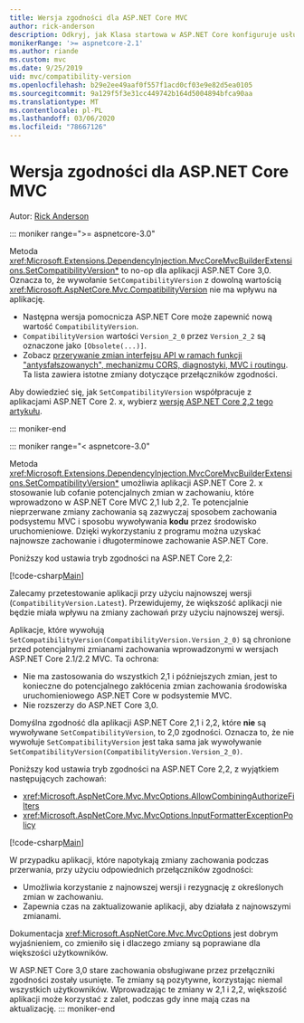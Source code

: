 ```yaml
---
title: Wersja zgodności dla ASP.NET Core MVC
author: rick-anderson
description: Odkryj, jak Klasa startowa w ASP.NET Core konfiguruje usługi i potok żądań aplikacji.
monikerRange: '>= aspnetcore-2.1'
ms.author: riande
ms.custom: mvc
ms.date: 9/25/2019
uid: mvc/compatibility-version
ms.openlocfilehash: b29e2ee49aaf0f557f1acd0cf03e9e82d5ea0105
ms.sourcegitcommit: 9a129f5f3e31cc449742b164d5004894bfca90aa
ms.translationtype: MT
ms.contentlocale: pl-PL
ms.lasthandoff: 03/06/2020
ms.locfileid: "78667126"
---
```

# <a name="compatibility-version-for-aspnet-core-mvc"></a>Wersja zgodności dla ASP.NET Core MVC

Autor: [Rick Anderson](https://twitter.com/RickAndMSFT)

::: moniker range=">= aspnetcore-3.0"

Metoda <xref:Microsoft.Extensions.DependencyInjection.MvcCoreMvcBuilderExtensions.SetCompatibilityVersion*> to no-op dla aplikacji ASP.NET Core 3,0. Oznacza to, że wywołanie `SetCompatibilityVersion` z dowolną wartością <xref:Microsoft.AspNetCore.Mvc.CompatibilityVersion> nie ma wpływu na aplikację.

* Następna wersja pomocnicza ASP.NET Core może zapewnić nową wartość `CompatibilityVersion`.
* `CompatibilityVersion` wartości `Version_2_0` przez `Version_2_2` są oznaczone jako `[Obsolete(...)]`.
* Zobacz [przerywanie zmian interfejsu API w ramach funkcji "antysfałszowanych", mechanizmu CORS, diagnostyki, MVC i routingu](https://github.com/aspnet/Announcements/issues/387). Ta lista zawiera istotne zmiany dotyczące przełączników zgodności.

Aby dowiedzieć się, jak `SetCompatibilityVersion` współpracuje z aplikacjami ASP.NET Core 2. x, wybierz [wersję ASP.NET Core 2,2 tego artykułu](https://docs.microsoft.com/aspnet/core/mvc/compatibility-version?view=aspnetcore-2.2).

::: moniker-end

::: moniker range="< aspnetcore-3.0"

Metoda <xref:Microsoft.Extensions.DependencyInjection.MvcCoreMvcBuilderExtensions.SetCompatibilityVersion*> umożliwia aplikacji ASP.NET Core 2. x stosowanie lub cofanie potencjalnych zmian w zachowaniu, które wprowadzono w ASP.NET Core MVC 2,1 lub 2,2. Te potencjalnie nieprzerwane zmiany zachowania są zazwyczaj sposobem zachowania podsystemu MVC i sposobu wywoływania **kodu** przez środowisko uruchomieniowe. Dzięki wykorzystaniu z programu można uzyskać najnowsze zachowanie i długoterminowe zachowanie ASP.NET Core.

Poniższy kod ustawia tryb zgodności na ASP.NET Core 2,2:

[!code-csharp[Main](compatibility-version/samples/2.x/CompatibilityVersionSample/Startup.cs?name=snippet1)]

Zalecamy przetestowanie aplikacji przy użyciu najnowszej wersji (`CompatibilityVersion.Latest`). Przewidujemy, że większość aplikacji nie będzie miała wpływu na zmiany zachowań przy użyciu najnowszej wersji.

Aplikacje, które wywołują `SetCompatibilityVersion(CompatibilityVersion.Version_2_0)` są chronione przed potencjalnymi zmianami zachowania wprowadzonymi w wersjach ASP.NET Core 2.1/2.2 MVC. Ta ochrona:

* Nie ma zastosowania do wszystkich 2,1 i późniejszych zmian, jest to konieczne do potencjalnego zakłócenia zmian zachowania środowiska uruchomieniowego ASP.NET Core w podsystemie MVC.
* Nie rozszerzy do ASP.NET Core 3,0.

Domyślna zgodność dla aplikacji ASP.NET Core 2,1 i 2,2, które **nie** są wywoływane `SetCompatibilityVersion`, to 2,0 zgodności. Oznacza to, że nie wywołuje `SetCompatibilityVersion` jest taka sama jak wywoływanie `SetCompatibilityVersion(CompatibilityVersion.Version_2_0)`.

Poniższy kod ustawia tryb zgodności na ASP.NET Core 2,2, z wyjątkiem następujących zachowań:

* <xref:Microsoft.AspNetCore.Mvc.MvcOptions.AllowCombiningAuthorizeFilters>
* <xref:Microsoft.AspNetCore.Mvc.MvcOptions.InputFormatterExceptionPolicy>

[!code-csharp[Main](compatibility-version/samples/2.x/CompatibilityVersionSample/Startup2.cs?name=snippet1)]

W przypadku aplikacji, które napotykają zmiany zachowania podczas przerwania, przy użyciu odpowiednich przełączników zgodności:

* Umożliwia korzystanie z najnowszej wersji i rezygnację z określonych zmian w zachowaniu.
* Zapewnia czas na zaktualizowanie aplikacji, aby działała z najnowszymi zmianami.

Dokumentacja <xref:Microsoft.AspNetCore.Mvc.MvcOptions> jest dobrym wyjaśnieniem, co zmieniło się i dlaczego zmiany są poprawiane dla większości użytkowników.

W ASP.NET Core 3,0 stare zachowania obsługiwane przez przełączniki zgodności zostały usunięte. Te zmiany są pozytywne, korzystając niemal wszystkich użytkowników. Wprowadzając te zmiany w 2,1 i 2,2, większość aplikacji może korzystać z zalet, podczas gdy inne mają czas na aktualizację.
::: moniker-end
